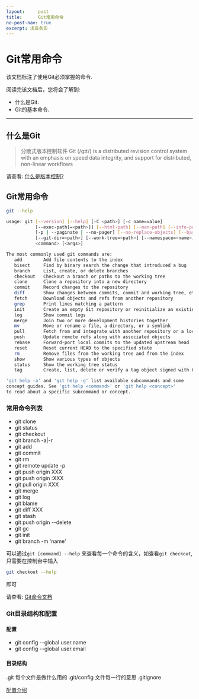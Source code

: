 ```yaml
---
layout:     post
title:      Git常用命令
no-post-nav: true
excerpt: 求真务实
---
```


Git常用命令
===========

该文档标注了使用Git必须掌握的命令.

阅读完该文档后，您将会了解到:

* 什么是Git.
* Git的基本命令.

--------------------------------------------------------------------------------

什么是Git
----------
> 分散式版本控制软件
> Git (/ɡɪt/) is a distributed revision control system with an emphasis on speed data integrity, and support for distributed, non-linear workflows

请查看: [什么是版本控制?](https://git-scm.com/book/zh/v2/%E8%B5%B7%E6%AD%A5-%E5%85%B3%E4%BA%8E%E7%89%88%E6%9C%AC%E6%8E%A7%E5%88%B6)

Git常用命令
----------

```bash
git --help

usage: git [--version] [--help] [-C <path>] [-c name=value]
           [--exec-path[=<path>]] [--html-path] [--man-path] [--info-path]
           [-p | --paginate | --no-pager] [--no-replace-objects] [--bare]
           [--git-dir=<path>] [--work-tree=<path>] [--namespace=<name>]
           <command> [<args>]

The most commonly used git commands are:
   add        Add file contents to the index
   bisect     Find by binary search the change that introduced a bug
   branch     List, create, or delete branches
   checkout   Checkout a branch or paths to the working tree
   clone      Clone a repository into a new directory
   commit     Record changes to the repository
   diff       Show changes between commits, commit and working tree, etc
   fetch      Download objects and refs from another repository
   grep       Print lines matching a pattern
   init       Create an empty Git repository or reinitialize an existing one
   log        Show commit logs
   merge      Join two or more development histories together
   mv         Move or rename a file, a directory, or a symlink
   pull       Fetch from and integrate with another repository or a local branch
   push       Update remote refs along with associated objects
   rebase     Forward-port local commits to the updated upstream head
   reset      Reset current HEAD to the specified state
   rm         Remove files from the working tree and from the index
   show       Show various types of objects
   status     Show the working tree status
   tag        Create, list, delete or verify a tag object signed with GPG

'git help -a' and 'git help -g' list available subcommands and some
concept guides. See 'git help <command>' or 'git help <concept>'
to read about a specific subcommand or concept.
```

### 常用命令列表

- git clone
- git status
- git checkout
- git branch -a|-r
- git add
- git commit
- git rm
- git remote update -p
- git push origin XXX
- git push origin :XXX
- git pull origin XXX
- git merge
- git log
- git blame
- git diff XXX
- git stash
- git push origin --delete
- git gc
- git init
- git branch -m 'name'

可以通过`git [command] --help` 来查看每一个命令的含义，如查看`git checkout`, 只需要在控制台中输入

```bash
git checkout --help
```

即可

请查看: [Git命令文档](http://gitref.org/)

### Git目录结构和配置
#### 配置
- git config --global user.name
- git config --global user.email

#### 目录结构
.git 每个文件是做什么用的
.git/config 文件每一行的意思
.gitignore

[配置介绍](https://git-scm.com/book/zh/v1/%E8%B5%B7%E6%AD%A5-%E5%88%9D%E6%AC%A1%E8%BF%90%E8%A1%8C-Git-%E5%89%8D%E7%9A%84%E9%85%8D%E7%BD%AE)
